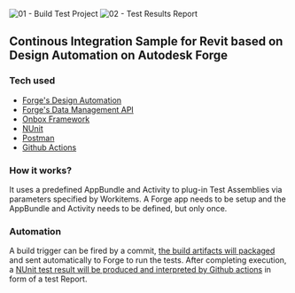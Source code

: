 ![01 - Build Test Project](https://github.com/engthiago/Onbox.Revit.Tests.Sample/workflows/01%20-%20Build%20Test%20Project/badge.svg)
![02 - Test Results Report](https://github.com/engthiago/Onbox.Revit.Tests.Sample/workflows/02%20-%20Test%20Results%20Report/badge.svg)
## Continous Integration Sample for Revit based on Design Automation on Autodesk Forge

### Tech used
- [Forge's Design Automation](https://forge.autodesk.com/en/docs/design-automation/v3/developers_guide/overview/)
- [Forge's Data Management API](https://forge.autodesk.com/en/docs/data/v2/overview/)
- [Onbox Framework](https://github.com/engthiago/Onboxframework)
- [NUnit](https://nunit.org/)
- [Postman](https://www.postman.com/)
- [Github Actions](https://github.com/features/actions)

### How it works?
It uses a predefined AppBundle and Activity to plug-in Test Assemblies via parameters specified by Workitems. A Forge app needs to be setup and the AppBundle and Activity needs to be defined, but only once.

### Automation
A build trigger can be fired by a commit, [the build artifacts will packaged](https://github.com/engthiago/Onbox.Revit.Tests.Sample/runs/1908490497?check_suite_focus=true) and sent automatically to Forge to run the tests. After completing execution, a [NUnit test result will be produced and interpreted by Github actions](https://github.com/engthiago/Onbox.Revit.Tests.Sample/runs/1908534974?check_suite_focus=true) in form of a test Report. 
